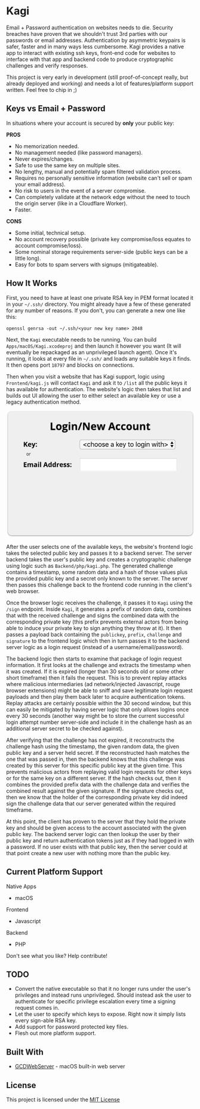 # Kagi

Email + Password authentication on websites needs to die. Security breaches have proven that we shouldn't trust 3rd parties with our passwords or email addresses. Authentication by asymmetric keypairs is safer, faster and in many ways less cumbersome. Kagi provides a native app to interact with existing ssh keys, front-end code for websites to interface with that app and backend code to produce cryptographic challenges and verify responses. 

This project is very early in development (still proof-of-concept really, but already deployed and working) and needs a lot of features/platform support written. Feel free to chip in ;)

## Keys vs Email + Password

In situations where your account is secured by **only** your public key:

**PROS**

* No memorization needed.
* No management needed (like password managers).
* Never expires/changes. 
* Safe to use the same key on multiple sites.
* No lengthy, manual and potentially spam filtered validation process.
* Requires no personally sensitive information (website can't sell or spam your email address).
* No risk to users in the event of a server compromise.
* Can completely validate at the network edge without the need to touch the origin server (like in a Cloudflare Worker).
* Faster.

**CONS**

* Some initial, technical setup.
* No account recovery possible (private key compromise/loss equates to account compromise/loss). 
* Some nominal storage requirements server-side (public keys can be a little long).
* Easy for bots to spam servers with signups (mitigateable).

## How It Works

First, you need to have at least one private RSA key in PEM format located it in your `~/.ssh/` directory. You might already have a few of these generated for any number of reasons. If you don't, you can generate a new one like this:

```
openssl genrsa -out ~/.ssh/<your new key name> 2048
```

Next, the `Kagi` executable needs to be running. You can build `Apps/macOS/Kagi.xcodeproj` and then launch it however you want (It will eventually be repackaged as an unprivileged launch agent). Once it's running, it looks at every file in `~/.ssh/` and loads any suitable keys it finds. It then opens port `18797` and blocks on connections. 

Then when you visit a website that has Kagi support, logic using `Frontend/kagi.js` will contact `Kagi` and ask it to `/list` all the public keys it has available for authentication. The website's logic then takes that list and builds out UI allowing the user to either select an available key or use a legacy authentication method. 

<img src="images/loginwindow.png" width="509" />

After the user selects one of the available keys, the website's frontend logic takes the selected public key and passes it to a backend server. The server backend takes the user's public key and creates a cryptographic challenge using logic such as `Backend/php/kagi.php`.  The generated challenge contains a timestamp, some random data and a hash of those values plus the provided public key and a secret only known to the server. The server then passes this challenge back to the frontend code running in the client's web browser. 

Once the browser logic receives the challenge, it passes it to `Kagi` using the `/sign` endpoint. Inside `Kagi`, it generates a prefix of random data, combines that with the received challenge and signs the combined data with the corresponding private key (this prefix prevents external actors from being able to induce your private key to sign anything they throw at it). It then passes a payload back containing the `publickey`, `prefix`, `challenge` and `signature` to the frontend logic which then in turn passes it to the backend server logic as a login request (instead of a username/email/password). 

The backend logic then starts to examine that package of login request information. It first looks at the challenge and extracts the timestamp when it was created. If it is expired (longer than 30 seconds old or some other short timeframe) then it fails the request. This is to prevent replay attacks where malicious intermediaries (ad network/injected Javascript, rouge browser extensions) might be able to sniff and save legitimate login request payloads and then play them back later to acquire authentication tokens. Replay attacks are certainly possible within the 30 second window, but this can easily be mitigated by having server logic that only allows logins once every 30 seconds (another way might be to store the current successful login attempt number server-side and include it in the challenge hash as an additional server secret to be checked against). 

After verifying that the challenge has not expired, it reconstructs the challenge hash using the timestamp, the given random data, the given public key and a server held secret. If the reconstructed hash matches the one that was passed in, then the backend knows that this challenge was created by this server for this specific public key at the given time. This prevents malicious actors from replaying valid login requests for other keys or for the same key on a different server. If the hash checks out, then it combines the provided prefix data with the challenge data and verifies the combined result against the given signature. If the signature checks out, then we know that the holder of the corresponding private key did indeed sign the challenge data that our server generated within the required timeframe. 

At this point, the client has proven to the server that they hold the private key and should be given access to the account associated with the given public key. The backend server logic can then lookup the user by their public key and return authentication tokens just as if they had logged in with a password. If no user exists with that public key, then the server could at that point create a new user with nothing more than the public key. 

## Current Platform Support

Native Apps

* macOS

Frontend

* Javascript

Backend

* PHP

Don't see what you like? Help contribute!

## TODO

* Convert the native executable so that it no longer runs under the user's privileges and instead runs unprivileged. Should instead ask the user to authenticate for specific privilege escalation every time a signing request comes in.
* Let the user to specify which keys to expose. Right now it simply lists every sign-able RSA key. 
* Add support for password protected key files.
* Flesh out more platform support.

## Built With

* [GCDWebServer](https://github.com/swisspol/GCDWebServer) - macOS built-in web server

## License

This project is licensed under the [MIT License](LICENSE.md)
